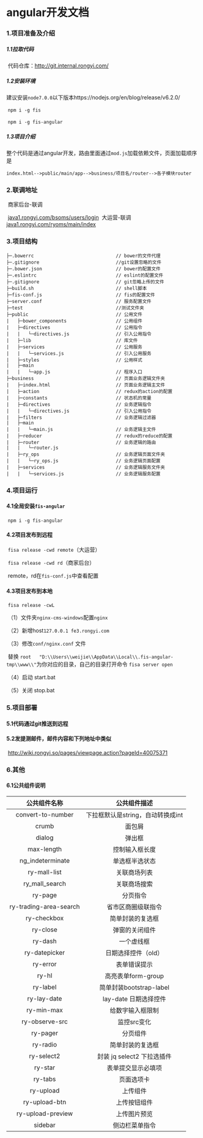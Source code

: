 # angular开发文档

### 1.项目准备及介绍

##### 	1.1拉取代码

​		代码仓库：http://git.internal.rongyi.com/

##### 	1.2安装环境

​		建议安装`node7.0.0`以下版本https://nodejs.org/en/blog/release/v6.2.0/

​		`npm i -g fis`

​		`npm i -g fis-angular`

##### 	1.3项目介绍

​		整个代码是通过angular开发，路由里面通过`mod.js`加载依赖文件，页面加载顺序是

```
index.html-->public/main/app-->business/项目名/router-->各子模块router
```

### 2.联调地址

​	商家后台-联调

​		[java1.rongyi.com/bsoms/users/login]()
​	大运营-联调
​		[java1.rongyi.com/ryoms/main/index]()
### 3.项目结构
```tree
├─.bowerrc                            	// bower的文件代理
├─.gitignore                          	//git设置忽略的文件
├─.bower.json	                		// bower的配置文件
├─.eslintrc                     		// eslint的配置文件
├─.gitignore                          	// git忽略上传的文件
├─build.sh                           	// shell脚本
├─fis-conf.js                           // fis的配置文件
├─server.conf							// 服务配置文件
├─test									//测试文件夹
├─public                         		// 公用文件
|	├─bower_components					// 公用组件
|	├─directives						// 公用指令
|  	|	└─directives.js					// 引入公用指令
|  	├─lib								// 库文件
|	├─services							// 公用服务
|  	|	└─services.js					// 引入公用服务
|	├─styles							// 公用样式
|	├─main
|  	|	└─app.js						// 程序入口
├─business               				// 页面业务逻辑文件夹                  
|  	├─index.html						// 页面业务逻辑主文件 
|  	├─action							// redux的action的配置 
|  	├─constants                       	// 状态机的常量
|  	├─directives                        // 业务逻辑指令
|  	|	└─directives.js					// 引入公用指令
|  	├─filters                           // 业务逻辑过滤器
|  	├─main                            	
|  	|   └─main.js                    	// 业务逻辑主文件
|  	├─reducer                         	// redux的reduce的配置
|  	├─router                            // 业务逻辑的路由
|  	|   └─router.js
|  	├─ry_ops							// 业务逻辑页面文件夹
|  	|   └─ry_ops.js						// 业务逻辑页面配置
|  	├─services                          // 业务逻辑服务文件夹
|  	|   └─services.js					// 业务逻辑服务配置
```

### 4.项目运行

#### 				4.1全局安装`fis-angular`

​		`npm i -g fis-angular`

#### 				4.2项目发布到远程

​		`fisa release -cwd remote`（大运营）

​		`fisa release -cwd rd`（商家后台）

​		remote，rd在`fis-conf.js`中查看配置

#### 			4.3项目发布到本地

​		`fisa release -cwL`

​		（1）文件夹`nginx-cms-windows`配置`nginx`	

​		（2）新增host```127.0.0.1 fe3.rongyi.com ```

​	 	（3）修改`conf/nginx.conf` 文件	

​			替换
​    			```root   "D:\\Users\\weijie\\AppData\\Local\\.fis-angular-tmp\\www\\"```
​			为你对应的目录，自己的目录打开命令 ```fisa server open```

​		（4）启动 start.bat

​		（5）关闭 stop.bat

### 5.项目部署

#### 	5.1代码通过git推送到远程

#### 	5.2发提测邮件，邮件内容和下列地址中类似

​		http://wiki.rongyi.so/pages/viewpage.action?pageId=40075371

### 6.其他

#### 	6.1公共组件说明

|         公共组件名称         |        公共组件描述         |
| :--------------------: | :-------------------: |
|   convert-to-number    | 下拉框默认是string，自动转换成int |
|         crumb          |          面包屑          |
|         dialog         |          弹出框          |
|       max-length       |        控制输入框长度        |
|    ng_indeterminate    |        单选框半选状态        |
|      ry-mall-list      |        关联商场列表         |
|     ry_mall_search     |        关联商场搜索         |
|        ry-page         |         分页指令          |
| ry-trading-area-search |       省市区商圈级联指令       |
|      ry-checkbox       |       简单封装的复选框        |
|        ry-close        |        弹窗的关闭组件        |
|        ry-dash         |         一个虚线框         |
|     ry-datepicker      |      日期选择控件（old）      |
|        ry-error        |        表单错误提示         |
|         ry-hl          |    高亮表单form-group     |
|        ry-label        |  简单封装bootstrap-label  |
|      ry-lay-date       |    lay-date 日期选择控件    |
|       ry-min-max       |       给数字输入框限制        |
|     ry-observe-src     |        监控src变化        |
|        ry-pager        |         分页组件          |
|        ry-radio        |       简单封装的复选框        |
|       ry-select2       |  封装 jq select2 下拉选插件  |
|        ry-star         |       表单提交显示必填项       |
|        ry-tabs         |         页面选项卡         |
|       ry-upload        |         上传组件          |
|     ry-upload-btn      |        上传按钮组件         |
|   ry-upload-preview    |        上传图片预览         |
|        sidebar         |        侧边栏菜单指令        |